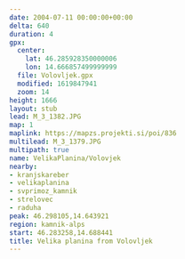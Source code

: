 ```yaml
---
date: 2004-07-11 00:00:00+00:00
delta: 640
duration: 4
gpx:
  center:
    lat: 46.285928350000006
    lon: 14.666857499999999
  file: Volovljek.gpx
  modified: 1619847941
  zoom: 14
height: 1666
layout: stub
lead: M_3_1382.JPG
map: 1
maplink: https://mapzs.projekti.si/poi/836
multilead: M_3_1379.JPG
multipath: true
name: VelikaPlanina/Volovjek
nearby:
- kranjskareber
- velikaplanina
- svprimoz_kamnik
- strelovec
- raduha
peak: 46.298105,14.643921
region: kamnik-alps
start: 46.283258,14.688441
title: Velika planina from Volovljek
---
```


